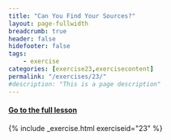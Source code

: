 ```yaml
---
title: "Can You Find Your Sources?"
layout: page-fullwidth
breadcrumb: true
header: false
hidefooter: false
tags:
    - exercise
categories: [exercise23,exercisecontent]
permalink: "/exercises/23/"
#description: "This is a page description"
---
```


<h4><a href="{{ site.url }}{{ site.baseurl }}/modules/4/a">Go to the full lesson</a></h4>
{% include _exercise.html exerciseid="23" %}
